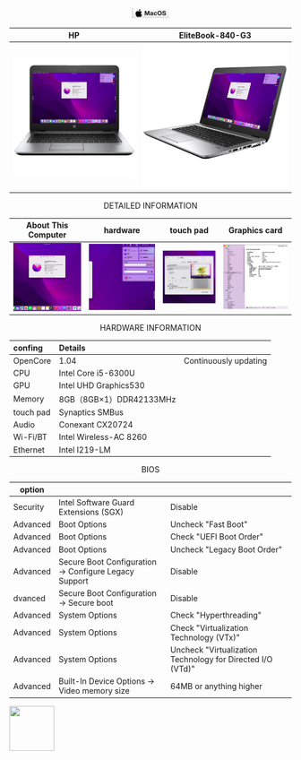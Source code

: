 <p align="center">
<img src="https://github.com/WT2072861996/WT-IMG/blob/0e97c9bdf78649c0ceb31fb8013598ce2cf3d105/20250413195928456.png">
</p>

| HP | EliteBook-840-G3 |
|-|-|
|<img src="https://github.com/WT2072861996/EFI-HP-EliteBook-840-G3-Hackintosh/blob/31dd2db566519738586f4b34485a8bbed05ec0bc/Model/1.png"> | <img src="https://github.com/WT2072861996/EFI-HP-EliteBook-840-G3-Hackintosh/blob/31dd2db566519738586f4b34485a8bbed05ec0bc/Model/2.png">

<p align="center">  
DETAILED INFORMATION</span>
</p>

| About This Computer | hardware| touch pad | Graphics card |
| :-: | :-: | :-: | :-:|
|<img src="https://github.com/WT2072861996/EFI-HP-EliteBook-840-G3-Hackintosh/blob/1e1262dc4ca7b685a06feaaaf50b58c831b1561b/After%20installation/1.png">|<img src="https://github.com/WT2072861996/EFI-HP-EliteBook-840-G3-Hackintosh/blob/1e1262dc4ca7b685a06feaaaf50b58c831b1561b/After%20installation/2.png">|<img src="https://github.com/WT2072861996/EFI-HP-EliteBook-840-G3-Hackintosh/blob/1e1262dc4ca7b685a06feaaaf50b58c831b1561b/After%20installation/3.png">|<img src="https://github.com/WT2072861996/EFI-HP-EliteBook-840-G3-Hackintosh/blob/1e1262dc4ca7b685a06feaaaf50b58c831b1561b/After%20installation/4.png">

<p align="center">  
HARDWARE INFORMATION
</p>

| confing | Details | |
|:-|:-|:-|
OpenCore | 1.04 | Continuously updating |
CPU | Intel Core i5-6300U|
GPU | Intel UHD Graphics530|
Memory | 8GB（8GB×1）DDR42133MHz|
touch pad | Synaptics SMBus|
Audio | Conexant CX20724|
Wi-Fi/BT | Intel Wireless-AC 8260|
Ethernet | Intel I219-LM|

<p align="center">  
BIOS
</p>

|option|||
|-|-|-|
Security | Intel Software Guard Extensions (SGX) | Disable
Advanced | Boot Options | Uncheck "Fast Boot"
Advanced | Boot Options | Check "UEFI Boot Order"
Advanced | Boot Options | Uncheck "Legacy Boot Order"
Advanced | Secure Boot Configuration -> Configure Legacy Support | Disable
dvanced | Secure Boot Configuration -> Secure boot | Disable
Advanced | System Options |Check "Hyperthreading"
Advanced | System Options | Check "Virtualization Technology (VTx)"
Advanced | System Options | Uncheck "Virtualization Technology for Directed I/O (VTd)"
Advanced | Built-In Device Options -> Video memory size | 64MB or anything higher

[<img src="https://wt2072861996.github.io/WT-IMG//20250413221257085.png?raw=true" align="center" alt="" width="80" height="80"/>](https://m.tb.cn/h.6d6akvV?tk=e85zeFZn3IX)
  
